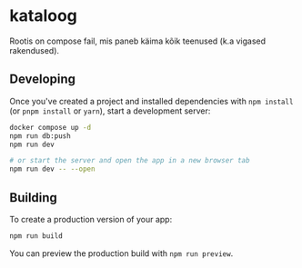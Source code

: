 # kataloog

Rootis on compose fail, mis paneb käima kõik teenused (k.a vigased rakendused).

## Developing

Once you've created a project and installed dependencies with `npm install` (or `pnpm install` or `yarn`), start a development server:

```bash
docker compose up -d
npm run db:push
npm run dev

# or start the server and open the app in a new browser tab
npm run dev -- --open
```

## Building

To create a production version of your app:

```bash
npm run build
```

You can preview the production build with `npm run preview`.